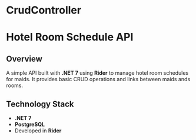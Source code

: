 # CrudController
# Hotel Room Schedule API

## Overview
A simple API built with **.NET 7** using **Rider** to manage hotel room schedules for maids. It provides basic CRUD operations and links between maids ands rooms.
 
## Technology Stack
- **.NET 7**
- **PostgreSQL**
- Developed in **Rider**

